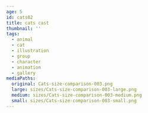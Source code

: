 ```yaml
---
age: 5
id: cats02
title: cats cast
thumbnail: ''
tags:
  - animal
  - cat
  - illustration
  - group
  - character
  - animation
  - gallery
mediaPaths:
  original: Cats-size-comparison-003.png
  large: sizes/Cats-size-comparison-003-large.png
  medium: sizes/Cats-size-comparison-003-medium.png
  small: sizes/Cats-size-comparison-003-small.png
---
```

